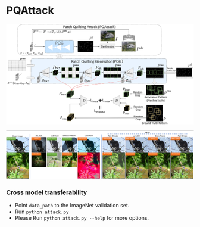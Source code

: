 # PQAttack

<p align="center">
  <img src="paper_image/PQAttack.png">
</p>

<p align="center">
  <img src="paper_image/Comparsion.png">
</p>


### Cross model transferability
- Point `data_path` to the ImageNet validation set.
- Run `python attack.py`
- Please Run `python attack.py --help` for more options.

